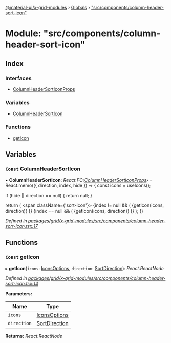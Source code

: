 [@material-ui/x-grid-modules](../README.md) › [Globals](../globals.md) › ["src/components/column-header-sort-icon"](_src_components_column_header_sort_icon_.md)

# Module: "src/components/column-header-sort-icon"

## Index

### Interfaces

* [ColumnHeaderSortIconProps](../interfaces/_src_components_column_header_sort_icon_.columnheadersorticonprops.md)

### Variables

* [ColumnHeaderSortIcon](_src_components_column_header_sort_icon_.md#const-columnheadersorticon)

### Functions

* [getIcon](_src_components_column_header_sort_icon_.md#const-geticon)

## Variables

### `Const` ColumnHeaderSortIcon

• **ColumnHeaderSortIcon**: *React.FC‹[ColumnHeaderSortIconProps](../interfaces/_src_components_column_header_sort_icon_.columnheadersorticonprops.md)›* = React.memo(({ direction, index, hide }) => {
  const icons = useIcons();

  if (hide || direction == null) {
    return null;
  }

  return (
    <span className={'sort-icon'}>
      {index != null && (
        <Badge badgeContent={index} color="default">
          <IconButton aria-label="Sort" size="small">
            {getIcon(icons, direction)}
          </IconButton>
        </Badge>
      )}
      {index == null && (
        <IconButton aria-label="Sort" size="small">
          {getIcon(icons, direction)}
        </IconButton>
      )}
    </span>
  );
})

*Defined in [packages/grid/x-grid-modules/src/components/column-header-sort-icon.tsx:17](https://github.com/mui-org/material-ui-x/blob/02342a6/packages/grid/x-grid-modules/src/components/column-header-sort-icon.tsx#L17)*

## Functions

### `Const` getIcon

▸ **getIcon**(`icons`: [IconsOptions](../interfaces/_src_models_gridoptions_.iconsoptions.md), `direction`: [SortDirection](_src_models_sortmodel_.md#sortdirection)): *React.ReactNode*

*Defined in [packages/grid/x-grid-modules/src/components/column-header-sort-icon.tsx:14](https://github.com/mui-org/material-ui-x/blob/02342a6/packages/grid/x-grid-modules/src/components/column-header-sort-icon.tsx#L14)*

**Parameters:**

Name | Type |
------ | ------ |
`icons` | [IconsOptions](../interfaces/_src_models_gridoptions_.iconsoptions.md) |
`direction` | [SortDirection](_src_models_sortmodel_.md#sortdirection) |

**Returns:** *React.ReactNode*
